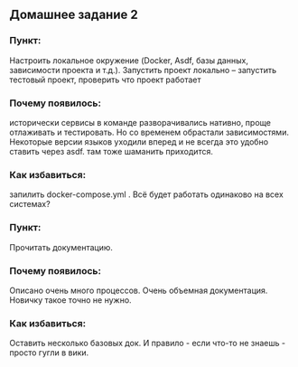 ## Домашнее задание 2

### Пункт: 
Настроить локальное окружение (Docker, Asdf, базы данных, зависимости проекта и т.д.).
Запустить проект локально – запустить тестовый проект, проверить что проект работает

### Почему появилось: 
исторически сервисы в команде разворачивались нативно, проще отлаживать и тестировать. Но со временем обрастали зависимостями. Некоторые версии языков уходили вперед и не всегда это удобно ставить через asdf. там тоже шаманить приходится.

### Как избавиться: 
запилить docker-compose.yml . Всё будет работать одинаково на всех системах? 


### Пункт: 
Прочитать документацию. 

### Почему появилось: 
Описано очень много процессов. Очень объемная документация. Новичку такое точно не нужно. 

### Как избавиться: 
Оставить несколько базовых док. И правило - если что-то не знаешь - просто гугли в вики.